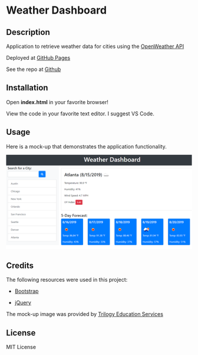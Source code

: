 # Weather Dashboard
## Description
Application to retrieve weather data for cities using the [OpenWeather API](https://openweathermap.org/api/)

Deployed at [GitHub Pages](https://danielryangreen.github.io/weather-forecast/)

See the repo at [Github](https://github.com/danielryangreen/)
## Installation
Open __index.html__ in your favorite browser!

View the code in your favorite text editor. I suggest VS Code.
## Usage
Here is a mock-up that demonstrates the application functionality.

![mock-up of weather dashboard](Assets/06-server-side-apis-homework-demo.png)
## Credits
The following resources were used in this project:

- [Bootstrap](https://getbootstrap.com/)
<!-- - [Font Awesome](https://fontawesome.com/) -->
<!-- - [Google Fonts](https://fonts.google.com/) -->
- [jQuery](https://jquery.com/)
<!-- - [Moment.js](https://momentjs.com/) -->

The mock-up image was provided by [Trilogy Education Services](https://trilogyed.com/)
## License
MIT License
